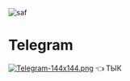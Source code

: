 ![saf](https://ahahachahahahahahaah.github.io/saf/Screenshot_20250303_092936_ibisPaint%20X.jpg)
# Telegram 
[![Telegram-144x144.png](https://i.postimg.cc/DfDR3Ww8/Telegram-144x144.png)](https://t.me/SAFcraft) 👈 ТЫК

